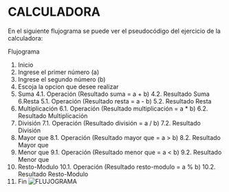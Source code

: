 # CALCULADORA

En el siguiente flujograma se puede ver el pseudocódigo del ejercicio de la calculadora:

Flujograma

1. Inicio
2. Ingrese el primer número (a)
3. Ingrese el segundo número (b)
4. Escoja la opcion que desee realizar
5. Suma 4.1. Operación (Resultado suma = a + b) 4.2. Resultado Suma
6.Resta 5.1. Operación (Resultado resta = a - b) 5.2. Resultado Resta
7. Multiplicación 6.1. Operación (Resultado multiplicación = a * b) 6.2. Resultado Multiplicación
8. División 7.1. Operación (Resultado división = a / b) 7.2. Resultado División
9. Mayor que 8.1. Operación (Resultado mayor que = a > b) 8.2. Resultado Mayor que
10. Menor que 9.1. Operación (Resultado menor que = a < b) 9.2. Resultado Menor que
11. Resto-Modulo 10.1. Operación (Resultado resto-modulo = a % b) 10.2. Resultado Resto-Modulo
12. Fin 
![FLUJOGRAMA](http://4.1m.yt/OwPGaa1.jpg "Flujograma")
